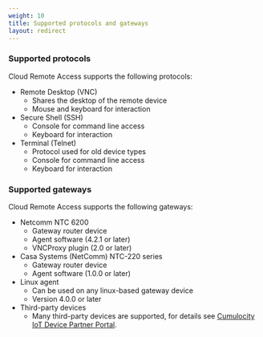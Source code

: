 ```yaml
---
weight: 10
title: Supported protocols and gateways
layout: redirect
---
```


### Supported protocols

Cloud Remote Access supports the following protocols:

* Remote Desktop (VNC)
	* Shares the desktop of the remote device
	* Mouse and keyboard for interaction
* Secure Shell (SSH)
	* Console for command line access
	* Keyboard for interaction
* Terminal (Telnet)
	* Protocol used for old device types
	* Console for command line access
	* Keyboard for interaction

### Supported gateways

Cloud Remote Access supports the following gateways:

* Netcomm NTC 6200
	* Gateway router device
	* Agent software (4.2.1 or later)
	* VNCProxy plugin (2.0 or later)
* Casa Systems (NetComm) NTC-220 series
	- Gateway router device
	- Agent software (1.0.0 or later)
* Linux agent
	* Can be used on any linux-based gateway device
	* Version 4.0.0 or later
* Third-party devices
	* Many third-party devices are supported, for details see [Cumulocity IoT Device Partner Portal](https://devicepartnerportal.softwareag.com/web/#/devices).